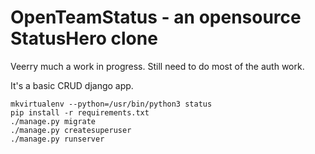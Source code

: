 # OpenTeamStatus - an opensource StatusHero clone

Veerry much a work in progress. Still need to do most of the auth work.

It's a basic CRUD django app.

```
mkvirtualenv --python=/usr/bin/python3 status
pip install -r requirements.txt
./manage.py migrate
./manage.py createsuperuser
./manage.py runserver
```
